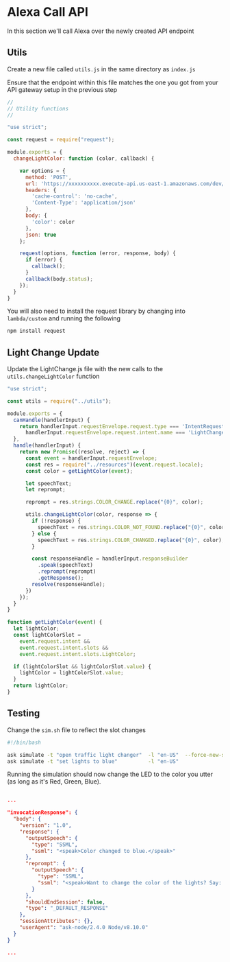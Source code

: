 # Alexa Call API

In this section we'll call Alexa over the newly created API endpoint

## Utils

Create a new file called `utils.js` in the same directory as `index.js`

Ensure that the endpoint within this file matches the one you got from your API gateway setup in the previous step

```javascript
//
// Utility functions
//

"use strict";

const request = require("request");

module.exports = {
  changeLightColor: function (color, callback) {

    var options = {
      method: 'POST',
      url: 'https://xxxxxxxxxx.execute-api.us-east-1.amazonaws.com/dev/lights',
      headers: {
        'cache-control': 'no-cache',
        'Content-Type': 'application/json'
      },
      body: {
        'color': color
      },
      json: true
    };

    request(options, function (error, response, body) {
      if (error) {
        callback();
      }
      callback(body.status);
    });
  }
}
```

You will also need to install the request library by changing into `lambda/custom` and running the following

```bash
npm install request
```

## Light Change Update

Update the LightChange.js file with the new calls to the `utils.changeLightColor` function

```javascript
"use strict";

const utils = require("../utils");

module.exports = {
  canHandle(handlerInput) {
    return handlerInput.requestEnvelope.request.type === 'IntentRequest' &&
      handlerInput.requestEnvelope.request.intent.name === 'LightChangeIntent';
  },
  handle(handlerInput) {
    return new Promise((resolve, reject) => {
      const event = handlerInput.requestEnvelope;
      const res = require("../resources")(event.request.locale);
      const color = getLightColor(event);

      let speechText;
      let reprompt;

      reprompt = res.strings.COLOR_CHANGE.replace("{0}", color);

      utils.changeLightColor(color, response => {
        if (!response) {
          speechText = res.strings.COLOR_NOT_FOUND.replace("{0}", color);
        } else {
          speechText = res.strings.COLOR_CHANGED.replace("{0}", color);
        }

        const responseHandle = handlerInput.responseBuilder
          .speak(speechText)
          .reprompt(reprompt)
          .getResponse();
        resolve(responseHandle);
      })
    });
  }
}

function getLightColor(event) {
  let lightColor;
  const lightColorSlot =
    event.request.intent &&
    event.request.intent.slots &&
    event.request.intent.slots.LightColor;

  if (lightColorSlot && lightColorSlot.value) {
    lightColor = lightColorSlot.value;
  }
  return lightColor;
}
```

## Testing

Change the `sim.sh` file to reflect the slot changes

```bash
#!/bin/bash

ask simulate -t "open traffic light changer"  -l "en-US"  --force-new-session
ask simulate -t "set lights to blue"          -l "en-US"
```

Running the simulation should now change the LED to the color you utter (as long as it's Red, Green, Blue).

```json

...

"invocationResponse": {
  "body": {
    "version": "1.0",
    "response": {
      "outputSpeech": {
        "type": "SSML",
        "ssml": "<speak>Color changed to blue.</speak>"
      },
      "reprompt": {
        "outputSpeech": {
          "type": "SSML",
          "ssml": "<speak>Want to change the color of the lights? Say: set lights to blue</speak>"
        }
      },
      "shouldEndSession": false,
      "type": "_DEFAULT_RESPONSE"
    },
    "sessionAttributes": {},
    "userAgent": "ask-node/2.4.0 Node/v8.10.0"
  }
}

...

```
